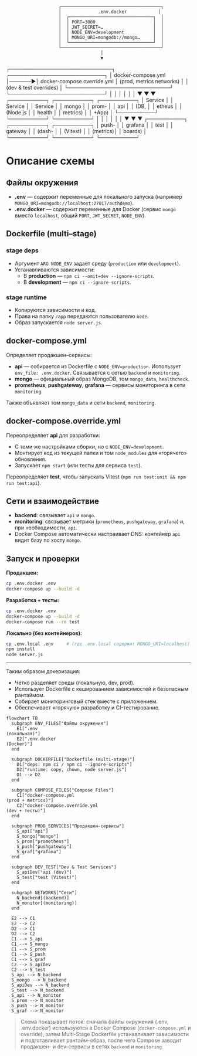                         ┌──────────────────────────────────────┐
                        │              .env.docker            │
                        │  ┌────────────────────────────────┐  │
                        │  │ PORT=3000                      │  │
                        │  │ JWT_SECRET=…                   │  │
                        │  │ NODE_ENV=development           │  │
                        │  │ MONGO_URI=mongodb://mongo…     │  │
                        │  └────────────────────────────────┘  │
                        └──────────────────────────────────────┘
                                        │
                                        ▼

┌────────────────────────────┐ ┌──────────────────────────┐
│ docker-compose.yml │──────▶│ docker-compose.override.yml
│ (prod, metrics networks) │ │ (dev & test overrides) │
└────────────────────────────┘ └──────────────────────────┘
│ │ │
│ │ │
▼ ▼ ▼
┌──────────┐ ┌──────────┐ ┌──────────┐
│ Service │ │ Service │ │ Service │
│ mongo │ │ prom- │ │ api │
│ (DB, │ │ etheus │ │ (Node.js │
│ health │ │ metrics) │ │ +App) │
└──────────┘ └──────────┘ └──────────┘
│ │ │
│ │ │
▼ ▼ ▼
┌──────────┐ ┌──────────┐ ┌──────────┐
│ push- │ │ grafana │ │ test │
│ gateway │ │ (dash- │ │ (Vitest) │
│ (metrics)│ │ boards) │ └──────────┘
└──────────┘ └──────────┘

# Описание схемы

## Файлы окружения

- **.env** — содержит переменные для локального запуска (например `MONGO_URI=mongodb://localhost:27017/authdemo`).
- **.env.docker** — содержит переменные для Docker (сервис `mongo` вместо `localhost`, общий `PORT`, `JWT_SECRET`, `NODE_ENV`).

## Dockerfile (multi–stage)

### stage deps

- Аргумент `ARG NODE_ENV` задаёт среду (`production` или `development`).
- Устанавливаются зависимости:
  - В **production** — `npm ci --omit=dev --ignore-scripts`.
  - В **development** — `npm ci --ignore-scripts`.

### stage runtime

- Копируются зависимости и код.
- Права на папку `/app` передаются пользователю `node`.
- Образ запускается `node server.js`.

## docker-compose.yml

Определяет продакшен–сервисы:

- **api** — собирается из Dockerfile с `NODE_ENV=production`. Использует `env_file: .env.docker`. Связывается с сетью `backend` и `monitoring`.
- **mongo** — официальный образ MongoDB, том `mongo_data`, `healthcheck`.
- **prometheus**, **pushgateway**, **grafana** — сервисы мониторинга в сети `monitoring`.

Также объявляет том `mongo_data` и сети `backend`, `monitoring`.

## docker-compose.override.yml

Переопределяет **api** для разработки:

- С теми же настройками сборки, но с `NODE_ENV=development`.
- Монтирует код из текущей папки и том `node_modules` для «горячего» обновления.
- Запускает `npm start` (или тесты для сервиса `test`).

Переопределяет **test**, чтобы запускать Vitest (`npm run test:unit && npm run test:api`).

## Сети и взаимодействие

- **backend**: связывает `api` и `mongo`.
- **monitoring**: связывает метрики (`prometheus`, `pushgateway`, `grafana`) и, при необходимости, `api`.
- Docker Compose автоматически настраивает DNS: контейнер `api` видит базу по хосту `mongo`.

## Запуск и проверки

**Продакшен:**

```bash
cp .env.docker .env
docker-compose up --build -d
```

**Разработка + тесты:**

```bash
cp .env.docker .env
docker-compose up --build -d
docker-compose run --rm test
```

**Локально (без контейнеров):**

```bash
cp .env.local .env     # (где .env.local содержит MONGO_URI=localhost)
npm install
node server.js
```

---

Таким образом докеризация:

- Чётко разделяет среды (локальную, dev, prod).
- Использует Dockerfile с кешированием зависимостей и безопасным рантаймом.
- Собирает мониторинговый стек вместе с приложением.
- Обеспечивает «горячую» разработку и CI-тестирование.

```mermaid
flowchart TB
  subgraph ENV_FILES["Файлы окружения"]
    E1[".env
(локальная)"]
    E2[".env.docker
(Docker)"]
  end

  subgraph DOCKERFILE["Dockerfile (multi-stage)"]
    D1["deps: npm ci / npm ci --ignore-scripts"]
    D2["runtime: copy, chown, node server.js"]
    D1 --> D2
  end

  subgraph COMPOSE_FILES["Compose Files"]
    C1["docker-compose.yml
(prod + metrics)"]
    C2["docker-compose.override.yml
(dev + тесты)"]
  end

  subgraph PROD_SERVICES["Продакшен-сервисы"]
    S_api["api"]
    S_mongo["mongo"]
    S_prom["prometheus"]
    S_push["pushgateway"]
    S_graf["grafana"]
  end

  subgraph DEV_TEST["Dev & Test Services"]
    S_apiDev["api (dev)"]
    S_test["test (Vitest)"]
  end

  subgraph NETWORKS["Сети"]
    N_backend[(backend)]
    N_monitor[(monitoring)]
  end

  E2 --> C1
  E2 --> C2
  D2 --> C1
  D2 --> C2
  C1 --> S_api
  C1 --> S_mongo
  C1 --> S_prom
  C1 --> S_push
  C1 --> S_graf
  C2 --> S_apiDev
  C2 --> S_test
  S_api --> N_backend
  S_mongo --> N_backend
  S_apiDev --> N_backend
  S_test --> N_backend
  S_api --> N_monitor
  S_prom --> N_monitor
  S_push --> N_monitor
  S_graf --> N_monitor
```

> Схема показывает поток: сначала файлы окружения (.env, .env.docker) используются в Docker Compose (`docker-compose.yml` и override), затем Multi-Stage Dockerfile устанавливает зависимости и подготавливает рантайм-образ, после чего Compose заводит продакшен- и dev-сервисы в сетях `backend` и `monitoring`.
